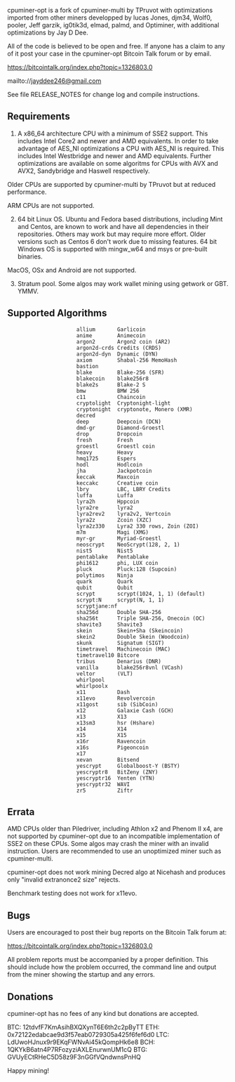 cpuminer-opt is a fork of cpuminer-multi by TPruvot with optimizations
imported from other miners developped by lucas Jones, djm34, Wolf0, pooler,
Jeff garzik, ig0tik3d, elmad, palmd, and Optiminer, with additional
optimizations by Jay D Dee.

All of the code is believed to be open and free. If anyone has a
claim to any of it post your case in the cpuminer-opt Bitcoin Talk forum
or by email.

https://bitcointalk.org/index.php?topic=1326803.0

mailto://jayddee246@gmail.com

See file RELEASE_NOTES for change log and compile instructions.

Requirements
------------

1. A x86_64 architecture CPU with a minimum of SSE2 support. This includes
Intel Core2 and newer and AMD equivalents. In order to take advantage of AES_NI
optimizations a CPU with AES_NI is required. This includes Intel Westbridge
and newer and AMD equivalents. Further optimizations are available on some
algoritms for CPUs with AVX and AVX2, Sandybridge and Haswell respectively.

Older CPUs are supported by cpuminer-multi by TPruvot but at reduced
performance.

ARM CPUs are not supported.

2. 64 bit Linux OS. Ubuntu and Fedora based distributions, including Mint and
Centos, are known to work and have all dependencies in their repositories.
Others may work but may require more effort. Older versions such as Centos 6
don't work due to missing features. 
64 bit Windows OS is supported with mingw_w64 and msys or pre-built binaries.

MacOS, OSx and Android are not supported.

3. Stratum pool. Some algos may work wallet mining using getwork or GBT. YMMV.

Supported Algorithms
--------------------

                          allium       Garlicoin
                          anime        Animecoin
                          argon2       Argon2 coin (AR2)
                          argon2d-crds Credits (CRDS)
                          argon2d-dyn  Dynamic (DYN)
                          axiom        Shabal-256 MemoHash
                          bastion
                          blake        Blake-256 (SFR)
                          blakecoin    blake256r8
                          blake2s      Blake-2 S
                          bmw          BMW 256
                          c11          Chaincoin
                          cryptolight  Cryptonight-light
                          cryptonight  cryptonote, Monero (XMR)
                          decred
                          deep         Deepcoin (DCN)
                          dmd-gr       Diamond-Groestl
                          drop         Dropcoin
                          fresh        Fresh
                          groestl      Groestl coin
                          heavy        Heavy
                          hmq1725      Espers
                          hodl         Hodlcoin
                          jha          Jackpotcoin
                          keccak       Maxcoin
                          keccakc      Creative coin
                          lbry         LBC, LBRY Credits
                          luffa        Luffa
                          lyra2h       Hppcoin
                          lyra2re      lyra2
                          lyra2rev2    lyra2v2, Vertcoin
                          lyra2z       Zcoin (XZC)
                          lyra2z330    Lyra2 330 rows, Zoin (ZOI)
                          m7m          Magi (XMG)
                          myr-gr       Myriad-Groestl
                          neoscrypt    NeoScrypt(128, 2, 1)
                          nist5        Nist5
                          pentablake   Pentablake
                          phi1612      phi, LUX coin
                          pluck        Pluck:128 (Supcoin)
                          polytimos    Ninja
                          quark        Quark
                          qubit        Qubit
                          scrypt       scrypt(1024, 1, 1) (default)
                          scrypt:N     scrypt(N, 1, 1)
                          scryptjane:nf
                          sha256d      Double SHA-256
                          sha256t      Triple SHA-256, Onecoin (OC)
                          shavite3     Shavite3
                          skein        Skein+Sha (Skeincoin)
                          skein2       Double Skein (Woodcoin)
                          skunk        Signatum (SIGT)
                          timetravel   Machinecoin (MAC)
                          timetravel10 Bitcore
                          tribus       Denarius (DNR)
                          vanilla      blake256r8vnl (VCash)
                          veltor       (VLT)
                          whirlpool
                          whirlpoolx
                          x11          Dash
                          x11evo       Revolvercoin
                          x11gost      sib (SibCoin)
                          x12          Galaxie Cash (GCH)
                          x13          X13
                          x13sm3       hsr (Hshare)
                          x14          X14
                          x15          X15
                          x16r         Ravencoin
                          x16s         Pigeoncoin
                          x17
                          xevan        Bitsend
                          yescrypt     Globalboost-Y (BSTY)
                          yescryptr8   BitZeny (ZNY)
                          yescryptr16  Yenten (YTN)
                          yescryptr32  WAVI
                          zr5          Ziftr

Errata
------

AMD CPUs older than Piledriver, including Athlon x2 and Phenom II x4, are not
supported by cpuminer-opt due to an incompatible implementation of SSE2 on
these CPUs. Some algos may crash the miner with an invalid instruction.
Users are recommended to use an unoptimized miner such as cpuminer-multi.

cpuminer-opt does not work mining Decred algo at Nicehash and produces
only "invalid extranonce2 size" rejects.

Benchmark testing does not work for x11evo.

Bugs
----

Users are encouraged to post their bug reports on the Bitcoin Talk
forum at:

https://bitcointalk.org/index.php?topic=1326803.0

All problem reports must be accompanied by a proper definition.
This should include how the problem occurred, the command line and
output from the miner showing the startup and any errors.

Donations
---------

cpuminer-opt has no fees of any kind but donations are accepted.

 BTC: 12tdvfF7KmAsihBXQXynT6E6th2c2pByTT
 ETH: 0x72122edabcae9d3f57eab0729305a425f6fef6d0
 LTC: LdUwoHJnux9r9EKqFWNvAi45kQompHk6e8
 BCH: 1QKYkB6atn4P7RFozyziAXLEnurwnUM1cQ
 BTG: GVUyECtRHeC5D58z9F3nGGfVQndwnsPnHQ

Happy mining!

